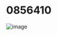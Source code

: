 # 0856410

![image](https://user-images.githubusercontent.com/53440003/114279873-539d6680-9a69-11eb-9dec-f9da13ecaf14.png)
